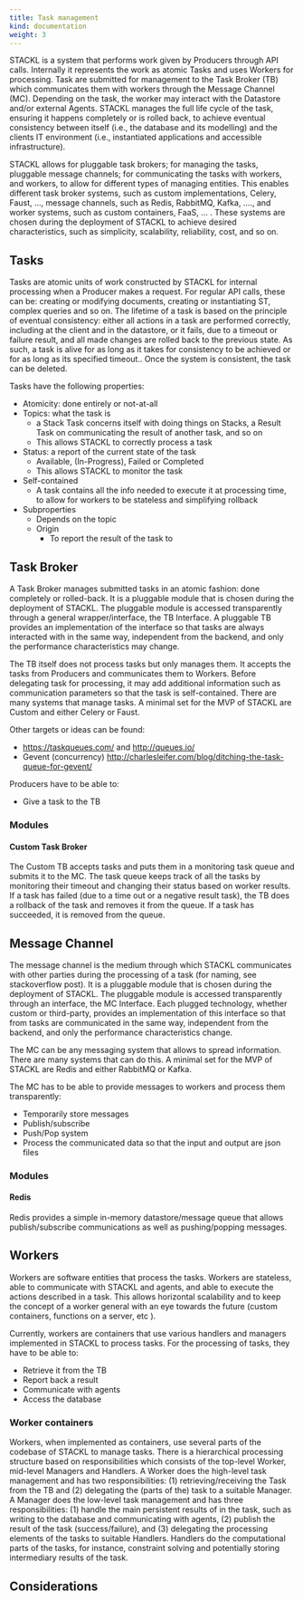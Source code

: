 ```yaml
---
title: Task management
kind: documentation
weight: 3
---
```

STACKL is a system that performs work given by Producers through API calls. Internally it represents the work as atomic Tasks and uses Workers for processing. Task are submitted for management to the Task Broker (TB) which communicates them with workers through the Message Channel (MC). Depending on the task, the worker may interact with the Datastore and/or external Agents. STACKL manages the full life cycle of the task, ensuring it happens completely or is rolled back, to achieve eventual consistency between itself (i.e., the database and its modelling) and the clients IT environment (i.e., instantiated applications and accessible infrastructure).

STACKL allows for pluggable task brokers; for managing the tasks, pluggable message channels; for communicating the tasks with workers, and workers, to allow for different types of managing entities. This enables different task broker systems, such as custom implementations, Celery, Faust, ..., message channels, such as Redis, RabbitMQ, Kafka, …., and worker systems, such as custom containers, FaaS, … . These systems are chosen during the deployment of STACKL to achieve desired characteristics, such as simplicity, scalability, reliability, cost, and so on.

## Tasks
Tasks are atomic units of work constructed by STACKL for internal processing when a Producer makes a request. For regular API calls, these can be: creating or modifying documents, creating or instantiating ST, complex queries and so on. The lifetime of a task is based on the principle of eventual consistency: either all actions in a task are performed correctly, including at the client and in the datastore, or it fails, due to a timeout or failure result, and all made changes are rolled back to the previous state. As such, a task is alive for as long as it takes for consistency to be achieved or for as long as its specified timeout.. Once the system is consistent, the task can be deleted.

Tasks have the following properties:

* Atomicity: done entirely or not-at-all
* Topics: what the task is
  - a Stack Task concerns itself with doing things on Stacks, a Result Task on communicating the result of another task, and so on
  - This allows STACKL to correctly process a task
* Status: a report of the current state of the task
  - Available, (In-Progress), Failed or Completed
  - This allows STACKL to monitor the task
* Self-contained
  - A task contains all the info needed to execute it at processing time, to allow for workers to be stateless and simplifying rollback
* Subproperties
  - Depends on the topic
  - Origin
    - To report the result of the task to

## Task Broker
A Task Broker manages submitted tasks in an atomic fashion: done completely or rolled-back. It is a pluggable module that is chosen during the deployment of STACKL. The pluggable module is accessed transparently through a general wrapper/interface, the TB Interface. A pluggable TB provides an implementation of the interface so that tasks are always interacted with in the same way, independent from the backend, and only the performance characteristics may change.

The TB itself does not process tasks but only manages them. It accepts the tasks from Producers and communicates them to Workers. Before delegating task for processing, it may add additional information such as communication parameters so that the task is self-contained. There are many systems that manage tasks. A minimal set for the MVP of STACKL are Custom and either Celery or Faust.

Other targets or ideas can be found:

* https://taskqueues.com/ and http://queues.io/
* Gevent (concurrency) http://charlesleifer.com/blog/ditching-the-task-queue-for-gevent/

Producers have to be able to:
  * Give a task to the TB

### Modules

#### Custom Task Broker
The Custom TB accepts tasks and puts them in a monitoring task queue and submits it to the MC.
The task queue keeps track of all the tasks by monitoring their timeout and changing their status based on worker results. If a task has failed (due to a time out or a negative result task), the TB does a rollback of the task and removes it from the queue. If a task has succeeded, it is removed from the queue.

## Message Channel
The message channel is the medium through which STACKL communicates with other parties during the processing of a task (for naming, see stackoverflow post). It is a pluggable module that is chosen during the deployment of STACKL. The pluggable module is accessed transparently through an interface, the MC Interface. Each plugged technology, whether custom or third-party, provides an implementation of this interface so that from tasks are communicated in the same way, independent from the backend, and only the performance characteristics change.

The MC can be any messaging system that allows to spread information. There are many systems that can do this. A minimal set for the MVP of STACKL are Redis and either RabbitMQ or Kafka.

The MC has to be able to provide messages to workers and process them transparently:

* Temporarily store messages
* Publish/subscribe
* Push/Pop system
* Process the communicated data so that the input and output are json files

### Modules

#### Redis
Redis provides a simple in-memory datastore/message queue that allows publish/subscribe communications as well as pushing/popping messages.

## Workers
Workers are software entities that process the tasks. Workers are stateless, able to communicate with STACKL and agents, and able to execute the actions described in a task. This allows horizontal scalability and  to keep the concept of a worker general with an eye towards the future (custom containers, functions on a server, etc ).

Currently, workers are containers that use various handlers and managers implemented in STACKL to process tasks. For the processing of tasks, they have to be able to:

* Retrieve it from the TB
* Report back a result
* Communicate with agents
* Access the database

### Worker containers
Workers, when implemented as containers, use several parts of the codebase of STACKL to manage tasks.
There is a hierarchical processing structure based on responsibilities which consists of the top-level Worker, mid-level Managers and Handlers.
A Worker does the high-level task management and has two responsibilities: (1) retrieving/receiving the Task from the TB and (2) delegating the (parts of the) task to a suitable Manager. A Manager does the low-level task management and has three responsibilities: (1) handle the main persistent results of in the task, such as writing to the database and communicating with agents, (2) publish the result of the task (success/failure), and (3) delegating the processing elements of the tasks to suitable Handlers. Handlers do the computational parts of the tasks, for instance, constraint solving and potentially storing intermediary results of the task.

## Considerations
